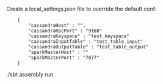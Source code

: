 Create a local_settings.json file to override the default conf:


        {
            "cassandraHost" : "",
            "cassandraRpcPort" : "9160"
            "cassandraKeyspace" : "test_keyspace"
            "cassandraInputTable" : "test_table_input"
            "cassandraOutputTable" : "test_table_output"
            "sparkMasterHost" : ""
            "sparkMasterPort" : "7077"
        }


./sbt assembly run
